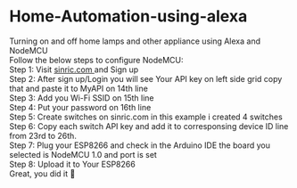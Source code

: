 # Home-Automation-using-alexa
Turning on and off home lamps and other appliance using Alexa and NodeMCU 
<br>
Follow the below steps to configure NodeMCU: <br>
Step 1: Visit <a href="sinric.com">sinric.com </a> and Sign up<br>
Step 2: After sign up/Login you will see Your API key on left side grid copy that and paste it to MyAPI on 14th line <br>
Step 3: Add you Wi-Fi SSID on 15th line <br>
Step 4: Put your password on 16th line  <br>
Step 5: Create switches on sinric.com in this example i created 4 switches<br>
Step 6: Copy each switch API key and add it to corresponsing device ID line from 23rd to 26th. <br>
Step 7: Plug your ESP8266 and check in the Arduino IDE the board you selected is NodeMCU 1.0 and port is set <br>
Step 8: Upload it to Your ESP8266 <br>
Great, you did it 👏
